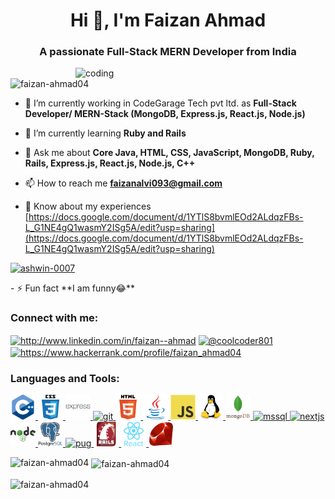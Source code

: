 <h1 align="center">Hi 👋, I'm Faizan Ahmad</h1>
<h3 align="center">A passionate Full-Stack MERN Developer from India</h3>

<img align="right" src="https://user-images.githubusercontent.com/55389276/140866485-8fb1c876-9a8f-4d6a-98dc-08c4981eaf70.gif" alt="coding" width="400">

<p align="left"> <img src="https://komarev.com/ghpvc/?username=faizan-ahmad04&label=Profile%20views&color=0e75b6&style=flat" alt="faizan-ahmad04" /> </p>

- 🔭 I’m currently working in CodeGarage Tech pvt ltd. as **Full-Stack Developer/ MERN-Stack (MongoDB, Express.js, React.js, Node.js)**

- 🌱 I’m currently learning **Ruby and Rails**

- 💬 Ask me about **Core Java, HTML, CSS, JavaScript, MongoDB, Ruby, Rails, Express.js, React.js, Node.js, C++**

- 📫 How to reach me **faizanalvi093@gmail.com**

- 📄 Know about my experiences [https://docs.google.com/document/d/1YTlS8bvmlEOd2ALdqzFBs-L_G1NE4gQ1wasmY2ISg5A/edit?usp=sharing](https://docs.google.com/document/d/1YTlS8bvmlEOd2ALdqzFBs-L_G1NE4gQ1wasmY2ISg5A/edit?usp=sharing)

<p align="left"> <a href="https://github.com/ryo-ma/github-profile-trophy"><img src="https://github-profile-trophy.vercel.app/?username=ashwin-0007" alt="ashwin-0007" /></a> </p>
- ⚡ Fun fact **I am funny😂**

<h3 align="left">Connect with me:</h3>
<p align="left">
<a href="https://linkedin.com/in/http://www.linkedin.com/in/faizan--ahmad" target="blank"><img align="center" src="https://raw.githubusercontent.com/rahuldkjain/github-profile-readme-generator/master/src/images/icons/Social/linked-in-alt.svg" alt="http://www.linkedin.com/in/faizan--ahmad" height="30" width="40" /></a>
<a href="https://www.youtube.com/c/@coolcoder801" target="blank"><img align="center" src="https://raw.githubusercontent.com/rahuldkjain/github-profile-readme-generator/master/src/images/icons/Social/youtube.svg" alt="@coolcoder801" height="30" width="40" /></a>
<a href="https://www.hackerrank.com/https://www.hackerrank.com/profile/faizan_ahmad04" target="blank"><img align="center" src="https://raw.githubusercontent.com/rahuldkjain/github-profile-readme-generator/master/src/images/icons/Social/hackerrank.svg" alt="https://www.hackerrank.com/profile/faizan_ahmad04" height="30" width="40" /></a>
</p>

<h3 align="left">Languages and Tools:</h3>
<p align="left"> <a href="https://www.w3schools.com/cpp/" target="_blank" rel="noreferrer"> <img src="https://raw.githubusercontent.com/devicons/devicon/master/icons/cplusplus/cplusplus-original.svg" alt="cplusplus" width="40" height="40"/> </a> <a href="https://www.w3schools.com/css/" target="_blank" rel="noreferrer"> <img src="https://raw.githubusercontent.com/devicons/devicon/master/icons/css3/css3-original-wordmark.svg" alt="css3" width="40" height="40"/> </a> <a href="https://expressjs.com" target="_blank" rel="noreferrer"> <img src="https://raw.githubusercontent.com/devicons/devicon/master/icons/express/express-original-wordmark.svg" alt="express" width="40" height="40"/> </a> <a href="https://git-scm.com/" target="_blank" rel="noreferrer"> <img src="https://www.vectorlogo.zone/logos/git-scm/git-scm-icon.svg" alt="git" width="40" height="40"/> </a> <a href="https://www.w3.org/html/" target="_blank" rel="noreferrer"> <img src="https://raw.githubusercontent.com/devicons/devicon/master/icons/html5/html5-original-wordmark.svg" alt="html5" width="40" height="40"/> </a> <a href="https://www.java.com" target="_blank" rel="noreferrer"> <img src="https://raw.githubusercontent.com/devicons/devicon/master/icons/java/java-original.svg" alt="java" width="40" height="40"/> </a> <a href="https://developer.mozilla.org/en-US/docs/Web/JavaScript" target="_blank" rel="noreferrer"> <img src="https://raw.githubusercontent.com/devicons/devicon/master/icons/javascript/javascript-original.svg" alt="javascript" width="40" height="40"/> </a> <a href="https://www.linux.org/" target="_blank" rel="noreferrer"> <img src="https://raw.githubusercontent.com/devicons/devicon/master/icons/linux/linux-original.svg" alt="linux" width="40" height="40"/> </a> <a href="https://www.mongodb.com/" target="_blank" rel="noreferrer"> <img src="https://raw.githubusercontent.com/devicons/devicon/master/icons/mongodb/mongodb-original-wordmark.svg" alt="mongodb" width="40" height="40"/> </a> <a href="https://www.microsoft.com/en-us/sql-server" target="_blank" rel="noreferrer"> <img src="https://www.svgrepo.com/show/303229/microsoft-sql-server-logo.svg" alt="mssql" width="40" height="40"/> </a> <a href="https://nextjs.org/" target="_blank" rel="noreferrer"> <img src="https://cdn.worldvectorlogo.com/logos/nextjs-2.svg" alt="nextjs" width="40" height="40"/> </a> <a href="https://nodejs.org" target="_blank" rel="noreferrer"> <img src="https://raw.githubusercontent.com/devicons/devicon/master/icons/nodejs/nodejs-original-wordmark.svg" alt="nodejs" width="40" height="40"/> </a> <a href="https://www.postgresql.org" target="_blank" rel="noreferrer"> <img src="https://raw.githubusercontent.com/devicons/devicon/master/icons/postgresql/postgresql-original-wordmark.svg" alt="postgresql" width="40" height="40"/> </a> <a href="https://pugjs.org" target="_blank" rel="noreferrer"> <img src="https://cdn.worldvectorlogo.com/logos/pug.svg" alt="pug" width="40" height="40"/> </a> <a href="https://rubyonrails.org" target="_blank" rel="noreferrer"> <img src="https://raw.githubusercontent.com/devicons/devicon/master/icons/rails/rails-original-wordmark.svg" alt="rails" width="40" height="40"/> </a> <a href="https://reactjs.org/" target="_blank" rel="noreferrer"> <img src="https://raw.githubusercontent.com/devicons/devicon/master/icons/react/react-original-wordmark.svg" alt="react" width="40" height="40"/> </a> <a href="https://www.ruby-lang.org/en/" target="_blank" rel="noreferrer"> <img src="https://raw.githubusercontent.com/devicons/devicon/master/icons/ruby/ruby-original.svg" alt="ruby" width="40" height="40"/> </a> </p>

<p><img align="left" src="https://github-readme-stats.vercel.app/api/top-langs?username=faizan-ahmad04&show_icons=true&locale=en&layout=compact" alt="faizan-ahmad04" /></p>

<p>&nbsp;<img align="center" src="https://github-readme-stats.vercel.app/api?username=faizan-ahmad04&show_icons=true&locale=en" alt="faizan-ahmad04" /></p>

<p><img align="center" src="https://github-readme-streak-stats.herokuapp.com/?user=faizan-ahmad04&" alt="faizan-ahmad04" /></p>
